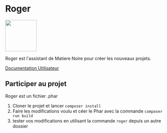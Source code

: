 # Roger

<img src="https://psn-rsc.prod.dl.playstation.net/psn-rsc/avatar/UP2135/CUSA04242_00-AV00000000000137_F4C5E37F3191FFDD62A7_xl.png" width="100"/>

Roger est l'assistant de Matiere Noire pour créer les nouveaux projets.

[Documentation Utilisateur](https://matiere-noire.github.io/roger/)

## Participer au projet

Roger est un fichier .phar

1. Cloner le projet et lancer `composer install`
1. Faire les modifications voulu et céer le Phar avec la commande `composer run build`
1. tester vos modifications en utilisant la commande `roger` depuis un autre dossier
